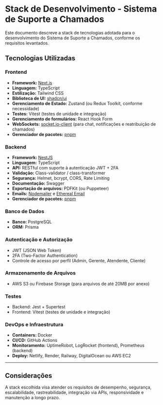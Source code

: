 # Stack de Desenvolvimento - Sistema de Suporte a Chamados

Este documento descreve a stack de tecnologias adotada para o desenvolvimento do Sistema de Suporte a Chamados, conforme os requisitos levantados.

## Tecnologias Utilizadas

### Frontend

- **Framework:** [Next.js](https://nextjs.org/)
- **Linguagem:** TypeScript
- **Estilização:** Tailwind CSS
- **Biblioteca de UI:** [shadcn/ui](https://ui.shadcn.com/)
- **Gerenciamento de Estado:** Zustand (ou Redux Toolkit, conforme necessidade)
- **Testes:** Vitest (testes de unidade e integração)
- **Gerenciamento de formulários:** React Hook Form
- **WebSockets:** [socket.io-client](https://www.npmjs.com/package/socket.io-client) (para chat, notificações e reatribuição de chamados)
- **Gerenciador de pacotes:** [pnpm](https://pnpm.io/)

### Backend

- **Framework:** [NestJS](https://nestjs.com/)
- **Linguagem:** TypeScript
- **API:** RESTful com suporte à autenticação JWT + 2FA
- **Validação:** Class-validator / class-transformer
- **Segurança:** Helmet, bcrypt, CORS, Rate Limiting
- **Documentação:** Swagger
- **Exportação de arquivos:** PDFKit (ou Puppeteer)
- **Emails:** [Nodemailer](https://nodemailer.com/) e [Ethereal Email](https://ethereal.email/)
- **Gerenciador de pacotes:** [pnpm](https://pnpm.io/)

### Banco de Dados

- **Banco:** PostgreSQL
- **ORM:** Prisma

### Autenticação e Autorização

- JWT (JSON Web Token)
- 2FA (Two-Factor Authentication)
- Controle de acesso por perfil (Admin, Gerente, Atendente, Cliente)

### Armazenamento de Arquivos

- AWS S3 ou Firebase Storage (para arquivos de até 20MB por anexo)

### Testes

- Backend: Jest + Supertest
- Frontend: Vitest (testes de unidade e integração)

### DevOps e Infraestrutura

- **Containers:** Docker
- **CI/CD:** GitHub Actions
- **Monitoramento:** UptimeRobot, LogRocket (frontend), Prometheus (backend)
- **Deploy:** Netlify, Render, Railway, DigitalOcean ou AWS EC2

---

## Considerações

A stack escolhida visa atender os requisitos de desempenho, segurança, escalabilidade, rastreabilidade, integração via APIs, responsividade e manutenção a longo prazo.
